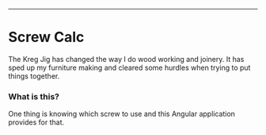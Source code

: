 ***
# Screw Calc

The Kreg Jig has changed the way I do wood working and joinery. It has sped up my furniture making and cleared some hurdles when trying to put things together.

### What is this?

One thing is knowing which screw to use and this Angular application provides for that.
